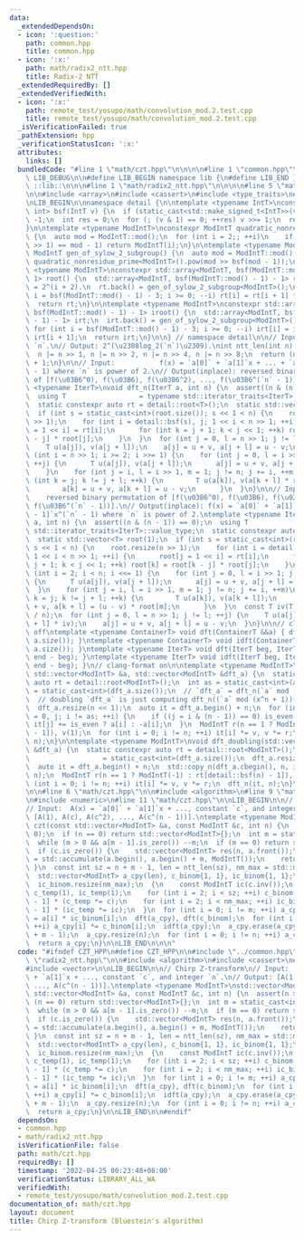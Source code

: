 ```yaml
---
data:
  _extendedDependsOn:
  - icon: ':question:'
    path: common.hpp
    title: common.hpp
  - icon: ':x:'
    path: math/radix2_ntt.hpp
    title: Radix-2 NTT
  _extendedRequiredBy: []
  _extendedVerifiedWith:
  - icon: ':x:'
    path: remote_test/yosupo/math/convolution_mod.2.test.cpp
    title: remote_test/yosupo/math/convolution_mod.2.test.cpp
  _isVerificationFailed: true
  _pathExtension: hpp
  _verificationStatusIcon: ':x:'
  attributes:
    links: []
  bundledCode: "#line 1 \"math/czt.hpp\"\n\n\n\n#line 1 \"common.hpp\"\n\n\n\n#define\
    \ LIB_DEBUG\n\n#define LIB_BEGIN namespace lib {\n#define LIB_END }\n#define LIB\
    \ ::lib::\n\n\n#line 1 \"math/radix2_ntt.hpp\"\n\n\n\n#line 5 \"math/radix2_ntt.hpp\"\
    \n\n#include <array>\n#include <cassert>\n#include <type_traits>\n#include <vector>\n\
    \nLIB_BEGIN\n\nnamespace detail {\n\ntemplate <typename IntT>\nconstexpr std::enable_if_t<std::is_integral_v<IntT>,\
    \ int> bsf(IntT v) {\n  if (static_cast<std::make_signed_t<IntT>>(v) <= 0) return\
    \ -1;\n  int res = 0;\n  for (; (v & 1) == 0; ++res) v >>= 1;\n  return res;\n\
    }\n\ntemplate <typename ModIntT>\nconstexpr ModIntT quadratic_nonresidue_prime()\
    \ {\n  auto mod = ModIntT::mod();\n  for (int i = 2;; ++i)\n    if (ModIntT(i).pow(mod\
    \ >> 1) == mod - 1) return ModIntT(i);\n}\n\ntemplate <typename ModIntT>\nconstexpr\
    \ ModIntT gen_of_sylow_2_subgroup() {\n  auto mod = ModIntT::mod();\n  return\
    \ quadratic_nonresidue_prime<ModIntT>().pow(mod >> bsf(mod - 1));\n}\n\ntemplate\
    \ <typename ModIntT>\nconstexpr std::array<ModIntT, bsf(ModIntT::mod() - 1) -\
    \ 1> root() {\n  std::array<ModIntT, bsf(ModIntT::mod() - 1) - 1> rt; // order(`rt[i]`)\
    \ = 2^(i + 2).\n  rt.back() = gen_of_sylow_2_subgroup<ModIntT>();\n  for (int\
    \ i = bsf(ModIntT::mod() - 1) - 3; i >= 0; --i) rt[i] = rt[i + 1] * rt[i + 1];\n\
    \  return rt;\n}\n\ntemplate <typename ModIntT>\nconstexpr std::array<ModIntT,\
    \ bsf(ModIntT::mod() - 1) - 1> iroot() {\n  std::array<ModIntT, bsf(ModIntT::mod()\
    \ - 1) - 1> irt;\n  irt.back() = gen_of_sylow_2_subgroup<ModIntT>().inv();\n \
    \ for (int i = bsf(ModIntT::mod() - 1) - 3; i >= 0; --i) irt[i] = irt[i + 1] *\
    \ irt[i + 1];\n  return irt;\n}\n\n} // namespace detail\n\n// Input:  integer\
    \ `n`.\n// Output: 2^(\u2308log_2(`n`)\u2309).\nint ntt_len(int n) {\n  --n;\n\
    \  n |= n >> 1, n |= n >> 2, n |= n >> 4, n |= n >> 8;\n  return (n | n >> 16)\
    \ + 1;\n}\n\n// Input:           f(x) = `a[0]` + `a[1]`x + ... + `a[n - 1]`x^(`n`\
    \ - 1) where `n` is power of 2.\n// Output(inplace): reversed binary permutation\
    \ of [f(\u03B6^0), f(\u03B6), f(\u03B6^2), ..., f(\u03B6^(`n` - 1))].\ntemplate\
    \ <typename IterT>\nvoid dft_n(IterT a, int n) {\n  assert((n & (n - 1)) == 0);\n\
    \  using T                  = typename std::iterator_traits<IterT>::value_type;\n\
    \  static constexpr auto rt = detail::root<T>();\n  static std::vector<T> root(1);\n\
    \  if (int s = static_cast<int>(root.size()); s << 1 < n) {\n    root.resize(n\
    \ >> 1);\n    for (int i = detail::bsf(s), j; 1 << i < n >> 1; ++i) {\n      root[j\
    \ = 1 << i] = rt[i];\n      for (int k = j + 1; k < j << 1; ++k) root[k] = root[k\
    \ - j] * root[j];\n    }\n  }\n  for (int j = 0, l = n >> 1; j != l; ++j) {\n\
    \    T u(a[j]), v(a[j + l]);\n    a[j] = u + v, a[j + l] = u - v;\n  }\n  for\
    \ (int i = n >> 1; i >= 2; i >>= 1) {\n    for (int j = 0, l = i >> 1; j != l;\
    \ ++j) {\n      T u(a[j]), v(a[j + l]);\n      a[j] = u + v, a[j + l] = u - v;\n\
    \    }\n    for (int j = i, l = i >> 1, m = 1; j != n; j += i, ++m)\n      for\
    \ (int k = j; k != j + l; ++k) {\n        T u(a[k]), v(a[k + l] * root[m]);\n\
    \        a[k] = u + v, a[k + l] = u - v;\n      }\n  }\n}\n\n// Input:       \
    \    reversed binary permutation of [f(\u03B6^0), f(\u03B6), f(\u03B6^2), ...,\
    \ f(\u03B6^(`n` - 1))].\n// Output(inplace): f(x) = `a[0]` + `a[1]`x + ... + `a[n\
    \ - 1]`x^(`n` - 1) where `n` is power of 2.\ntemplate <typename IterT>\nvoid idft_n(IterT\
    \ a, int n) {\n  assert((n & (n - 1)) == 0);\n  using T                  = typename\
    \ std::iterator_traits<IterT>::value_type;\n  static constexpr auto rt = detail::iroot<T>();\n\
    \  static std::vector<T> root(1);\n  if (int s = static_cast<int>(root.size());\
    \ s << 1 < n) {\n    root.resize(n >> 1);\n    for (int i = detail::bsf(s), j;\
    \ 1 << i < n >> 1; ++i) {\n      root[j = 1 << i] = rt[i];\n      for (int k =\
    \ j + 1; k < j << 1; ++k) root[k] = root[k - j] * root[j];\n    }\n  }\n  for\
    \ (int i = 2; i < n; i <<= 1) {\n    for (int j = 0, l = i >> 1; j != l; ++j)\
    \ {\n      T u(a[j]), v(a[j + l]);\n      a[j] = u + v, a[j + l] = u - v;\n  \
    \  }\n    for (int j = i, l = i >> 1, m = 1; j != n; j += i, ++m)\n      for (int\
    \ k = j; k != j + l; ++k) {\n        T u(a[k]), v(a[k + l]);\n        a[k] = u\
    \ + v, a[k + l] = (u - v) * root[m];\n      }\n  }\n  const T iv(T::mod() - T::mod()\
    \ / n);\n  for (int j = 0, l = n >> 1; j != l; ++j) {\n    T u(a[j] * iv), v(a[j\
    \ + l] * iv);\n    a[j] = u + v, a[j + l] = u - v;\n  }\n}\n\n// clang-format\
    \ off\ntemplate <typename ContainerT> void dft(ContainerT &&a) { dft_n(a.begin(),\
    \ a.size()); }\ntemplate <typename ContainerT> void idft(ContainerT &&a) { idft_n(a.begin(),\
    \ a.size()); }\ntemplate <typename IterT> void dft(IterT beg, IterT end) { dft_n(beg,\
    \ end - beg); }\ntemplate <typename IterT> void idft(IterT beg, IterT end) { idft_n(beg,\
    \ end - beg); }\n// clang-format on\n\ntemplate <typename ModIntT>\nvoid dft_doubling(const\
    \ std::vector<ModIntT> &a, std::vector<ModIntT> &dft_a) {\n  static constexpr\
    \ auto rt = detail::root<ModIntT>();\n  int as = static_cast<int>(a.size()), n\
    \ = static_cast<int>(dft_a.size());\n  // `dft_a` = dft_n(`a` mod (x^n - 1))\n\
    \  // doubling `dft_a` is just computing dft_n((`a` mod (x^n + 1))(\u03B6^(2n))).\n\
    \  dft_a.resize(n << 1);\n  auto it = dft_a.begin() + n;\n  for (int i = 0, is_even\
    \ = 0, j; i != as; ++i) {\n    if ((j = i & (n - 1)) == 0) is_even ^= 1;\n   \
    \ it[j] += is_even ? a[i] : -a[i];\n  }\n  ModIntT r(n == 1 ? ModIntT(-1) : rt[detail::bsf(n)\
    \ - 1]), v(1);\n  for (int i = 0; i != n; ++i) it[i] *= v, v *= r;\n  dft_n(it,\
    \ n);\n}\n\ntemplate <typename ModIntT>\nvoid dft_doubling(std::vector<ModIntT>\
    \ &dft_a) {\n  static constexpr auto rt = detail::root<ModIntT>();\n  int n  \
    \                  = static_cast<int>(dft_a.size());\n  dft_a.resize(n << 1);\n\
    \  auto it = dft_a.begin() + n;\n  std::copy_n(dft_a.cbegin(), n, it);\n  idft_n(it,\
    \ n);\n  ModIntT r(n == 1 ? ModIntT(-1) : rt[detail::bsf(n) - 1]), v(1);\n  for\
    \ (int i = 0; i != n; ++i) it[i] *= v, v *= r;\n  dft_n(it, n);\n}\n\nLIB_END\n\
    \n\n#line 6 \"math/czt.hpp\"\n\n#include <algorithm>\n#line 9 \"math/czt.hpp\"\
    \n#include <numeric>\n#line 11 \"math/czt.hpp\"\n\nLIB_BEGIN\n\n// Chirp Z-transform\n\
    // Input:  A(x) = `a[0]` + `a[1]`x + ..., constant `c`, and integer `n`.\n// Output:\
    \ [A(1), A(c), A(c^2), ..., A(c^(n - 1))].\ntemplate <typename ModIntT>\nstd::vector<ModIntT>\
    \ czt(const std::vector<ModIntT> &a, const ModIntT &c, int n) {\n  assert(n >=\
    \ 0);\n  if (n == 0) return std::vector<ModIntT>{};\n  int m = static_cast<int>(a.size());\n\
    \  while (m > 0 && a[m - 1].is_zero()) --m;\n  if (m == 0) return std::vector<ModIntT>(n);\n\
    \  if (c.is_zero()) {\n    std::vector<ModIntT> res(n, a.front());\n    res.front()\
    \ = std::accumulate(a.begin(), a.begin() + m, ModIntT());\n    return res;\n \
    \ }\n  const int sz = n + m - 1, len = ntt_len(sz), nm_max = std::max(n, m);\n\
    \  std::vector<ModIntT> a_cpy(len), c_binom{1, 1}, ic_binom{1, 1};\n  c_binom.resize(len);\n\
    \  ic_binom.resize(nm_max);\n  {\n    const ModIntT ic(c.inv());\n    ModIntT\
    \ c_temp(1), ic_temp(1);\n    for (int i = 2; i < sz; ++i) c_binom[i] = c_binom[i\
    \ - 1] * (c_temp *= c);\n    for (int i = 2; i < nm_max; ++i) ic_binom[i] = ic_binom[i\
    \ - 1] * (ic_temp *= ic);\n  }\n  for (int i = 0; i != m; ++i) a_cpy[m - 1 - i]\
    \ = a[i] * ic_binom[i];\n  dft(a_cpy), dft(c_binom);\n  for (int i = 0; i != len;\
    \ ++i) a_cpy[i] *= c_binom[i];\n  idft(a_cpy);\n  a_cpy.erase(a_cpy.begin(), a_cpy.begin()\
    \ + m - 1);\n  a_cpy.resize(n);\n  for (int i = 0; i != n; ++i) a_cpy[i] *= ic_binom[i];\n\
    \  return a_cpy;\n}\n\nLIB_END\n\n\n"
  code: "#ifndef CZT_HPP\n#define CZT_HPP\n\n#include \"../common.hpp\"\n#include\
    \ \"radix2_ntt.hpp\"\n\n#include <algorithm>\n#include <cassert>\n#include <numeric>\n\
    #include <vector>\n\nLIB_BEGIN\n\n// Chirp Z-transform\n// Input:  A(x) = `a[0]`\
    \ + `a[1]`x + ..., constant `c`, and integer `n`.\n// Output: [A(1), A(c), A(c^2),\
    \ ..., A(c^(n - 1))].\ntemplate <typename ModIntT>\nstd::vector<ModIntT> czt(const\
    \ std::vector<ModIntT> &a, const ModIntT &c, int n) {\n  assert(n >= 0);\n  if\
    \ (n == 0) return std::vector<ModIntT>{};\n  int m = static_cast<int>(a.size());\n\
    \  while (m > 0 && a[m - 1].is_zero()) --m;\n  if (m == 0) return std::vector<ModIntT>(n);\n\
    \  if (c.is_zero()) {\n    std::vector<ModIntT> res(n, a.front());\n    res.front()\
    \ = std::accumulate(a.begin(), a.begin() + m, ModIntT());\n    return res;\n \
    \ }\n  const int sz = n + m - 1, len = ntt_len(sz), nm_max = std::max(n, m);\n\
    \  std::vector<ModIntT> a_cpy(len), c_binom{1, 1}, ic_binom{1, 1};\n  c_binom.resize(len);\n\
    \  ic_binom.resize(nm_max);\n  {\n    const ModIntT ic(c.inv());\n    ModIntT\
    \ c_temp(1), ic_temp(1);\n    for (int i = 2; i < sz; ++i) c_binom[i] = c_binom[i\
    \ - 1] * (c_temp *= c);\n    for (int i = 2; i < nm_max; ++i) ic_binom[i] = ic_binom[i\
    \ - 1] * (ic_temp *= ic);\n  }\n  for (int i = 0; i != m; ++i) a_cpy[m - 1 - i]\
    \ = a[i] * ic_binom[i];\n  dft(a_cpy), dft(c_binom);\n  for (int i = 0; i != len;\
    \ ++i) a_cpy[i] *= c_binom[i];\n  idft(a_cpy);\n  a_cpy.erase(a_cpy.begin(), a_cpy.begin()\
    \ + m - 1);\n  a_cpy.resize(n);\n  for (int i = 0; i != n; ++i) a_cpy[i] *= ic_binom[i];\n\
    \  return a_cpy;\n}\n\nLIB_END\n\n#endif"
  dependsOn:
  - common.hpp
  - math/radix2_ntt.hpp
  isVerificationFile: false
  path: math/czt.hpp
  requiredBy: []
  timestamp: '2022-04-25 00:23:48+08:00'
  verificationStatus: LIBRARY_ALL_WA
  verifiedWith:
  - remote_test/yosupo/math/convolution_mod.2.test.cpp
documentation_of: math/czt.hpp
layout: document
title: Chirp Z-transform (Bluestein's algorithm)
---
```

